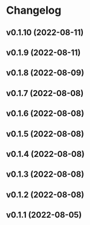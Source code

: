 # Changelog

<!--next-version-placeholder-->

## v0.1.10 (2022-08-11)


## v0.1.9 (2022-08-11)


## v0.1.8 (2022-08-09)


## v0.1.7 (2022-08-08)


## v0.1.6 (2022-08-08)


## v0.1.5 (2022-08-08)


## v0.1.4 (2022-08-08)


## v0.1.3 (2022-08-08)


## v0.1.2 (2022-08-08)


## v0.1.1 (2022-08-05)


